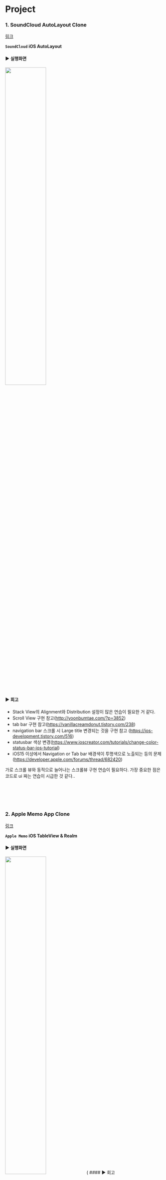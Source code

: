 # Project

### 1.  SoundCloud AutoLayout Clone 
[링크](https://github.com/kimkyuchul/rc-ios/tree/main/SoundCloud)

**`SoundCloud` iOS AutoLayout**

#### ▶︎ 실행화면
<img src="https://github.com/kimkyuchul/rc-ios/blob/main/GIF/SoundCloud.gif" width="51%"/>

#### ▶︎ 회고

- Stack View의 Alignment와 Distribution 설정이 많은 연습이 필요한 거 같다.
- Scroll View 구현 참고(http://yoonbumtae.com/?p=3852)
- tab bar 구현 참고(https://vanillacreamdonut.tistory.com/238)
- navigation bar 스크롤 시 Large title 변경되는 것을 구현 참고 (https://ios-development.tistory.com/516)
- statusbar 색상 변경(https://www.ioscreator.com/tutorials/change-color-status-bar-ios-tutorial)
- iOS15 이상에서 Navigation or Tab bar 배경색이 투명색으로 노출되는 등의 문제 (https://developer.apple.com/forums/thread/682420)
                                      
가로 스크롤 뷰와 동적으로 늘어나는 스크롤뷰 구현 연습이 필요하다.
가장 중요한 점은 코드로 ui 짜는 연습이 시급한 것 같다..

<br></br>
-------------------------------------------------------
### 2.  Apple Memo App Clone 
[링크](https://github.com/kimkyuchul/rc-ios/tree/main/AppleMemo)

**`Apple Memo` iOS TableView & Realm**

#### ▶︎ 실행화면
<img src="https://github.com/kimkyuchul/rc-ios/blob/main/GIF/AppleMemo.gif" width="51%"/>
 (
#### ▶︎ 회고

- Realm DB와 TableView를 함께 활용하여 만드니 CRUD 구현이 편했다. (https://www.mongodb.com/docs/realm/sdk/swift/crud)
- TableView Multi Section 참고 (https://velog.io/@din0121/Swift-Table-View-Multi-Section)
- 모달 하프 스크린 (https://stackoverflow.com/questions/42106980/how-to-present-a-viewcontroller-on-half-screen)
- nstance member 'dateFommatterUse' cannot be used on type 'DateFormatter'; did you mean to use a value of this type instead? -> 타입 메서드에는 static (https://nebori.tistory.com/38)
- [애플 메모 로직 구현](https://medium.com/@kyuchul2/swift-split-components-9fa08acf2dd9)


<br></br>
-------------------------------------------------------
### 3. 'How much do you know about Kyu-Chul Kim?' Quiz Game
[링크](https://github.com/kimkyuchul/rc-ios/tree/main/KyuchulQuiz)

**'How much do you know about Kyu-Chul Kim?' iOS CollectionView & URLSession & UserDefault **

#### ▶︎ 게임로직
<img src="https://github.com/kimkyuchul/rc-ios/blob/main/GIF/KyuchulQuiz.gif" width="45%"/>

#### ▶︎ 랭크시스템
<img src="https://github.com/kimkyuchul/rc-ios/blob/main/GIF/KyuchulQuiz-RankSystem.gif" width="45%"/>

#### ▶︎ 회고

- gist.github를 통해 json 파일을 만들어 URLSession으로 퀴즈 데이터 통신
- CollectionView를 통해 퀴즈 정답 선택 뷰 구현 -> xib없이 구현해서 많이 복잡해짐 다음에는 cell를 따로 만들어서 ReusableCell 하여 만들자
- UserDefault를 활용해 점수와 이름을 딕셔너리 형태로 저장하여 랭크 시스템을 구현 (hhttps://cocoacasts.com/ud-12-benefits-of-creating-an-extension-for-user-defaults)
- UserDefault가 잘 저장되는지 확인하면서 구현해봄(https://yerang.kim/swift/[swift]-userdefaults는-어디에-저장될까/)

<br></br>
-------------------------------------------------------
### 4. Social Login (KaKao & Naver)
[링크](https://github.com/kimkyuchul/rc-ios/tree/main/Social Login/)

**'Social Login' iOS KaKao Login & Naver Login **

#### ▶︎ 실행화면
<img src="https://github.com/kimkyuchul/rc-ios/blob/main/GIF/SocialLogin.gif" width="51%"/>

#### ▶︎ 회고

- KaKaoLogin (https://developers.kakao.com/docs/latest/ko/kakaologin/ios/)
- NaverLogin (https://developers.naver.com/docs/login/ios/ios.md)
- 네이버 로그인 샘플 앱 (https://github.com/naver/naveridlogin-sdk-ios)
- SnapKit & Then도 맛봐봄
